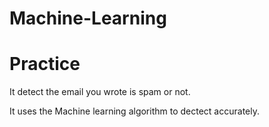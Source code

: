 # Machine-Learning
# Practice
 
 It detect the email you wrote is spam or not.
 
 It uses the Machine learning algorithm to dectect accurately.

